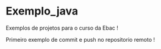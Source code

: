 # Exemplo_java
Exemplos de projetos para o curso da Ebac !

Primeiro exemplo de commit e push no repositorio remoto ! 


